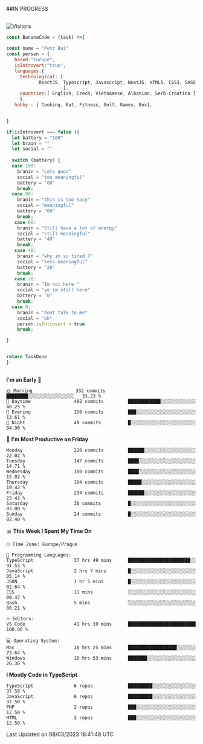 ##IN PROGRESS
##
![Visitors](https://komarev.com/ghpvc/?username=petrbui&style=for-the-badge&label=Visitors+👀)
```Javascript
const BananaCode = (task) =>{

const name = "Petr Bui"
const person = {
   based:"Europe",
   isIntrovert:"true",
   languages:{
     technological: [ 
            ReactJS, Typescript, Javascript, NextJS, HTML5, CSS3, SASS, Redux, Node, Storybook, Styled-Component
                     ],
     countries:[ English, Czech, Vietnamese, Albanian, Serb-Croatina ]
     },
   hobby : [ Cooking, Eat, Fitness, Golf, Games, Box],


}

if(isIntrovert === false ){
  let battery = "100"
  let brain = ""
  let social = ""
  
  switch (battery) {
  case 100:
    branin = "Lets gooo"
    social = "too meaningful"
    battery = "80"
    break;
  case 80:
    branin = "this is too easy"
    social = "meaningful"
    battery = "60"
    break;
   case 60:
    branin = "Still have a lot of energy"
    social = "still meaningful"
    battery = "40"
    break;
   case 40:
    branin = "why im so tired ?"
    social = "less meaningful"
    battery = "20"
    break;
   case 20:
    branin = "Im not here "
    social = "ye im still here"
    battery = "0"
    break;
  case 0:
    branin = "dont talk to me"
    social = "ok"
    person.isIntrovert = true
    break;

}


return TaskDone
}
```



##
<!--
[![My GitHub stats](https://github-readme-stats.vercel.app/api?username=petrbui&theme=github_dark)](https://github.com/anuraghazra/github-readme-stats)

[![My wakatime stats](https://github-readme-stats.vercel.app/api/wakatime?username=petrbui&theme=github_dark)](https://github.com/anuraghazra/github-readme-stats)
-->
<!--START_SECTION:waka-->
**I'm an Early 🐤** 

```text
🌞 Morning                332 commits         ████████░░░░░░░░░░░░░░░░░   33.23 % 
🌆 Daytime                482 commits         ████████████░░░░░░░░░░░░░   48.25 % 
🌃 Evening                136 commits         ███░░░░░░░░░░░░░░░░░░░░░░   13.61 % 
🌙 Night                  49 commits          █░░░░░░░░░░░░░░░░░░░░░░░░   04.90 % 
```
📅 **I'm Most Productive on Friday** 

```text
Monday                   220 commits         ██████░░░░░░░░░░░░░░░░░░░   22.02 % 
Tuesday                  147 commits         ████░░░░░░░░░░░░░░░░░░░░░   14.71 % 
Wednesday                150 commits         ████░░░░░░░░░░░░░░░░░░░░░   15.02 % 
Thursday                 194 commits         █████░░░░░░░░░░░░░░░░░░░░   19.42 % 
Friday                   234 commits         ██████░░░░░░░░░░░░░░░░░░░   23.42 % 
Saturday                 30 commits          █░░░░░░░░░░░░░░░░░░░░░░░░   03.00 % 
Sunday                   24 commits          █░░░░░░░░░░░░░░░░░░░░░░░░   02.40 % 
```


📊 **This Week I Spent My Time On** 

```text
🕑︎ Time Zone: Europe/Prague

💬 Programming Languages: 
TypeScript               37 hrs 49 mins      ███████████████████████░░   91.53 % 
JavaScript               2 hrs 7 mins        █░░░░░░░░░░░░░░░░░░░░░░░░   05.14 % 
JSON                     1 hr 5 mins         █░░░░░░░░░░░░░░░░░░░░░░░░   02.64 % 
CSS                      11 mins             ░░░░░░░░░░░░░░░░░░░░░░░░░   00.47 % 
Bash                     5 mins              ░░░░░░░░░░░░░░░░░░░░░░░░░   00.21 % 

🔥 Editors: 
VS Code                  41 hrs 19 mins      █████████████████████████   100.00 % 

💻 Operating System: 
Mac                      30 hrs 25 mins      ██████████████████░░░░░░░   73.64 % 
Windows                  10 hrs 53 mins      ███████░░░░░░░░░░░░░░░░░░   26.36 % 
```

**I Mostly Code in TypeScript** 

```text
TypeScript               6 repos             █████████░░░░░░░░░░░░░░░░   37.50 % 
JavaScript               6 repos             █████████░░░░░░░░░░░░░░░░   37.50 % 
PHP                      2 repos             ███░░░░░░░░░░░░░░░░░░░░░░   12.50 % 
HTML                     2 repos             ███░░░░░░░░░░░░░░░░░░░░░░   12.50 % 
```




 Last Updated on 08/03/2023 18:41:48 UTC
<!--END_SECTION:waka-->
